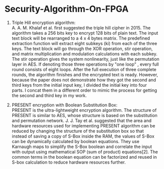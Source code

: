 # Security-Algorithm-On-FPGA
1) Triple Hill encryption algorithm:	
A. A. M. Khalaf et al. first suggested the triple hill cipher in 2015. The algorithm takes a 256 bits key to encrypt 128 bits of plain text. The input text block will be rearranged to a 4 x 4 bytes matrix. The predefined extraction function will extract eight subkeys (ki) from each of the three keys. The text block will go through the XOR operation, stir operation, and matrix multiplication and modulation calculations with each subkey. The stir operation gives the system nonlinearity, just like the permutation layer in AES. If denoting those three operations by "one loop" , every full round consists of eight loops. After the full execution of three complete rounds, the algorithm finishes and the encrypted text is ready. However, because the paper does not demonstrate how they got the second and third keys from the initial input key, I divided the initial key into four parts. I concat them in a different order to mimic the process for getting the second and third key in my work. 


2) PRESENT encryption with Boolean Substitution Box: 			
	 PRESENT is the ultra-lightweight encryption algorithm. The structure of PRESENT is similar to AES, whose structure is based on the substitution and permutation network. J. J. Tay et al. suggested that the area and hardware resources used for implementing PRESENT algorithm can be reduced by changing the structure of the substitution box so that instead of saving a copy of S-Box inside the RAM, the values of S-Box can be dynamically calculated by boolean equations. They use Karnaugh maps to simplify the S-Box boolean and correlate the input with output using mathematical SOP (sum of product) equations[2]. The common terms in the boolean equation can be factorized and reused in S-box calculation to reduce hardware resources further. 
